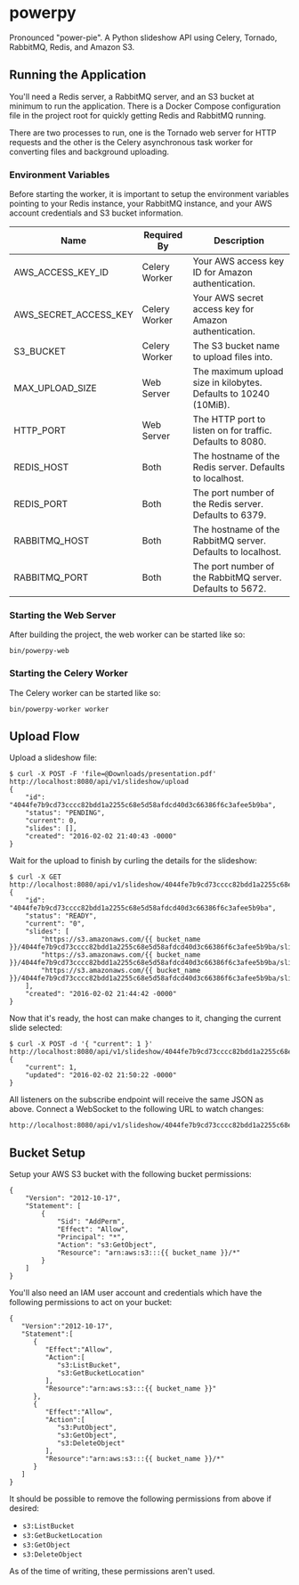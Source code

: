 # powerpy

Pronounced "power-pie". A Python slideshow API using Celery, Tornado, RabbitMQ, Redis, and Amazon S3.

## Running the Application

You'll need a Redis server, a RabbitMQ server, and an S3 bucket at minimum to run the application. There is a Docker
Compose configuration file in the project root for quickly getting Redis and RabbitMQ running.

There are two processes to run, one is the Tornado web server for HTTP requests and the other is the Celery asynchronous
task worker for converting files and background uploading.

### Environment Variables

Before starting the worker, it is important to setup the environment variables pointing to your Redis instance,
your RabbitMQ instance, and your AWS account credentials and S3 bucket information.

<table>
    <thead>
        <tr>
            <th>Name</th>
            <th>Required By</th>
            <th>Description</th>
        </tr>
    </thead>
    <tbody>
        <tr>
            <td>AWS_ACCESS_KEY_ID</td>
            <td>Celery Worker</td>
            <td>Your AWS access key ID for Amazon authentication.
        </tr>
        <tr>
            <td>AWS_SECRET_ACCESS_KEY</td>
            <td>Celery Worker</td>
            <td>Your AWS secret access key for Amazon authentication.</td>
        </tr>
        <tr>
            <td>S3_BUCKET</td>
            <td>Celery Worker</td>
            <td>The S3 bucket name to upload files into.</td>
        </tr>
        <tr>
            <td>MAX_UPLOAD_SIZE</td>
            <td>Web Server</td>
            <td>The maximum upload size in kilobytes. Defaults to 10240 (10MiB).</td>
        </tr>
        <tr>
            <td>HTTP_PORT</td>
            <td>Web Server</td>
            <td>The HTTP port to listen on for traffic. Defaults to 8080.</td>
        </td>
        <tr>
            <td>REDIS_HOST</td>
            <td>Both</td>
            <td>The hostname of the Redis server. Defaults to localhost.</td>
        </tr>
        <tr>
            <td>REDIS_PORT</td>
            <td>Both</td>
            <td>The port number of the Redis server. Defaults to 6379.</td>
        </tr>
        <tr>
            <td>RABBITMQ_HOST</td>
            <td>Both</td>
            <td>The hostname of the RabbitMQ server. Defaults to localhost.</td>
        </tr>
        <tr>
            <td>RABBITMQ_PORT</td>
            <td>Both</td>
            <td>The port number of the RabbitMQ server. Defaults to 5672.</td>
        </tr>
    </tbody>
</table>

### Starting the Web Server

After building the project, the web worker can be started like so:

```
bin/powerpy-web
```

### Starting the Celery Worker

The Celery worker can be started like so:

```
bin/powerpy-worker worker
```

## Upload Flow

Upload a slideshow file:

```
$ curl -X POST -F 'file=@Downloads/presentation.pdf' http://localhost:8080/api/v1/slideshow/upload
{
    "id": "4044fe7b9cd73cccc82bdd1a2255c68e5d58afdcd40d3c66386f6c3afee5b9ba",
    "status": "PENDING",
    "current": 0,
    "slides": [],
    "created": "2016-02-02 21:40:43 -0000"
}
```

Wait for the upload to finish by curling the details for the slideshow:

```
$ curl -X GET http://localhost:8080/api/v1/slideshow/4044fe7b9cd73cccc82bdd1a2255c68e5d58afdcd40d3c66386f6c3afee5b9ba.json
{
    "id": "4044fe7b9cd73cccc82bdd1a2255c68e5d58afdcd40d3c66386f6c3afee5b9ba",
    "status": "READY",
    "current": "0",
    "slides": [
        "https://s3.amazonaws.com/{{ bucket_name }}/4044fe7b9cd73cccc82bdd1a2255c68e5d58afdcd40d3c66386f6c3afee5b9ba/slide_000.jpg",
        "https://s3.amazonaws.com/{{ bucket_name }}/4044fe7b9cd73cccc82bdd1a2255c68e5d58afdcd40d3c66386f6c3afee5b9ba/slide_001.jpg",
        "https://s3.amazonaws.com/{{ bucket_name }}/4044fe7b9cd73cccc82bdd1a2255c68e5d58afdcd40d3c66386f6c3afee5b9ba/slide_002.jpg"
    ],
    "created": "2016-02-02 21:44:42 -0000"
}
```

Now that it's ready, the host can make changes to it, changing the current slide selected:

```
$ curl -X POST -d '{ "current": 1 }' http://localhost:8080/api/v1/slideshow/4044fe7b9cd73cccc82bdd1a2255c68e5d58afdcd40d3c66386f6c3afee5b9ba/control
{
    "current": 1,
    "updated": "2016-02-02 21:50:22 -0000"
}
```

All listeners on the subscribe endpoint will receive the same JSON as above. Connect a WebSocket to the following URL
to watch changes:

```
http://localhost:8080/api/v1/slideshow/4044fe7b9cd73cccc82bdd1a2255c68e5d58afdcd40d3c66386f6c3afee5b9ba/listen
```

## Bucket Setup

Setup your AWS S3 bucket with the following bucket permissions:

```
{
	"Version": "2012-10-17",
	"Statement": [
		{
			"Sid": "AddPerm",
			"Effect": "Allow",
			"Principal": "*",
			"Action": "s3:GetObject",
			"Resource": "arn:aws:s3:::{{ bucket_name }}/*"
		}
	]
}
```

You'll also need an IAM user account and credentials which have the following permissions to act on your bucket:

```
{
   "Version":"2012-10-17",
   "Statement":[
      {
         "Effect":"Allow",
         "Action":[
            "s3:ListBucket",
            "s3:GetBucketLocation"
         ],
         "Resource":"arn:aws:s3:::{{ bucket_name }}"
      },
      {
         "Effect":"Allow",
         "Action":[
            "s3:PutObject",
            "s3:GetObject",
            "s3:DeleteObject"
         ],
         "Resource":"arn:aws:s3:::{{ bucket_name }}/*"
      }
   ]
}
```

It should be possible to remove the following permissions from above if desired:

 * `s3:ListBucket`
 * `s3:GetBucketLocation`
 * `s3:GetObject`
 * `s3:DeleteObject`

As of the time of writing, these permissions aren't used.

